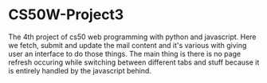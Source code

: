 # CS50W-Project3

The 4th project of cs50 web programming with python and javascript.
Here we fetch, submit and update the mail content and it's various with giving user an interface to do those things.
The main thing is there is no page refresh occuring while switching between different tabs and stuff because it is entirely handled by the javascript behind.
